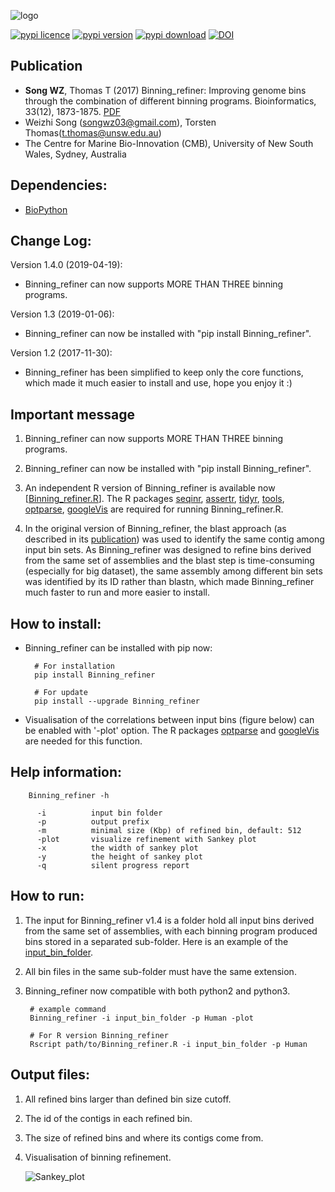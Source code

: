 
![logo](images/logo.jpg)

[![pypi  licence  ](https://img.shields.io/pypi/l/Binning_refiner.svg)](https://opensource.org/licenses/gpl-3.0.html)
[![pypi  version  ](https://img.shields.io/pypi/v/Binning_refiner.svg)](https://pypi.python.org/pypi/Binning_refiner) 
[![pypi  download ](https://img.shields.io/pypi/dm/Binning_refiner.svg)](https://pypi.python.org/pypi/Binning_refiner)
[![DOI            ](https://img.shields.io/static/v1.svg?label=DOI&message=10.1093/bioinformatics/btx086&color=orange)](https://doi.org/10.1093/bioinformatics/btx086)


Publication
---
+ **Song WZ**, Thomas T (2017) Binning_refiner: Improving genome bins through the combination of different binning programs. Bioinformatics, 33(12), 1873-1875. [PDF](https://songweizhi.github.io/assets/pdfs/Publication_2017_Binning_refiner.pdf)
+ Weizhi Song (songwz03@gmail.com), Torsten Thomas(t.thomas@unsw.edu.au)
+ The Centre for Marine Bio-Innovation (CMB), University of New South Wales, Sydney, Australia


Dependencies:
---
+ [BioPython](https://github.com/biopython/biopython.github.io/)


Change Log:
---
Version 1.4.0 (2019-04-19):
+  Binning_refiner can now supports MORE THAN THREE binning programs.

Version 1.3 (2019-01-06):
+  Binning_refiner can now be installed with "pip install Binning_refiner".

Version 1.2 (2017-11-30):
+  Binning_refiner has been simplified to keep only the core functions, which made it much easier to install and use, hope you enjoy it :)


Important message
---

1.  Binning_refiner can now supports MORE THAN THREE binning programs.

1.  Binning_refiner can now be installed with "pip install Binning_refiner".

1. An independent R version of Binning_refiner is available now [[Binning_refiner.R](https://github.com/songweizhi/Binning_refiner/blob/master/Binning_refiner.R)].
The R packages 
[seqinr](https://cran.r-project.org/web/packages/seqinr/index.html), 
[assertr](https://cran.r-project.org/web/packages/assertr/index.html), 
[tidyr](https://cran.r-project.org/web/packages/tidyr/index.html), 
[tools](https://www.rdocumentation.org/packages/tools/versions/3.5.3), 
[optparse](https://cran.r-project.org/web/packages/optparse/index.html), 
[googleVis](https://cran.r-project.org/web/packages/googleVis/index.html)
are required for running Binning_refiner.R.

1.  In the original version of Binning_refiner, the blast approach (as described in its [publication](http://dx.doi.org/10.1093/bioinformatics/btx086))
was used to identify the same contig among input bin sets. As Binning_refiner was designed to refine bins derived from the same set of assemblies
and the blast step is time-consuming (especially for big dataset), the same assembly among different bin sets was identified by its ID rather than
blastn, which made Binning_refiner much faster to run and more easier to install.


How to install:
---

+ Binning_refiner can be installed with pip now:
        
        # For installation
        pip install Binning_refiner
        
        # For update
        pip install --upgrade Binning_refiner


+ Visualisation of the correlations between input bins (figure below) can be enabled with '-plot' option.
The R packages [optparse](https://cran.r-project.org/web/packages/optparse/index.html) and [googleVis](https://cran.r-project.org/web/packages/googleVis/index.html) are needed for this function.


Help information:
---
        Binning_refiner -h
          
          -i          input bin folder
          -p          output prefix
          -m          minimal size (Kbp) of refined bin, default: 512
          -plot       visualize refinement with Sankey plot
          -x          the width of sankey plot
          -y          the height of sankey plot
          -q          silent progress report


How to run:
---

1. The input for Binning_refiner v1.4 is a folder hold all input bins derived from the same set of assemblies, 
with each binning program produced bins stored in a separated sub-folder.
Here is an example of the [input_bin_folder](https://github.com/songweizhi/Binning_refiner/tree/master/examples). 

1. All bin files in the same sub-folder must have the same extension.

1. Binning_refiner now compatible with both python2 and python3.

        # example command
        Binning_refiner -i input_bin_folder -p Human -plot
        
        # For R version Binning_refiner
        Rscript path/to/Binning_refiner.R -i input_bin_folder -p Human
        

Output files:
---
1. All refined bins larger than defined bin size cutoff.

1. The id of the contigs in each refined bin.

1. The size of refined bins and where its contigs come from.

1. Visualisation of binning refinement.

    ![Sankey_plot](images/sankey.jpg)

